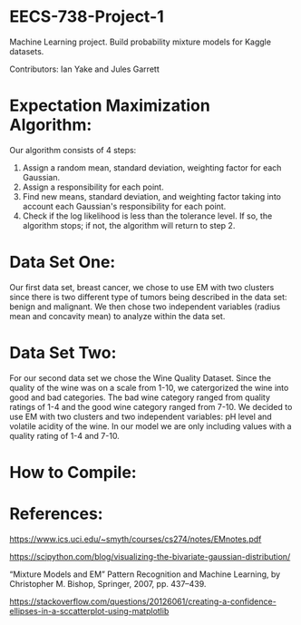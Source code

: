 # EECS-738-Project-1
Machine Learning project. Build probability mixture models for Kaggle datasets.

Contributors: Ian Yake and Jules Garrett

# Expectation Maximization Algorithm:

Our algorithm consists of 4 steps: 
  1) Assign a random mean, standard deviation, weighting factor for each Gaussian. 
  2) Assign a responsibility for each point. 
  3) Find new means, standard deviation, and weighting factor taking into account each Gaussian's responsibility for each point.
  4) Check if the log likelihood is less than the tolerance level. If so, the algorithm stops; if not, the algorithm will return to step 2. 

# Data Set One:

Our first data set, breast cancer, we chose to use EM with two clusters since there is two different type of tumors being described in the data set: benign and malignant. We then chose two independent variables (radius mean and concavity mean) to analyze within the data set. 

# Data Set Two:

For our second data set we chose the Wine Quality Dataset. Since the quality of the wine was on a scale from 1-10, we catergorized the wine into good and bad categories. The bad wine category ranged from quality ratings of 1-4 and the good wine category ranged from 7-10. We decided to use EM with two clusters and two independent variables: pH level and volatile acidity of the wine. In our model we are only including values with a quality rating of 1-4 and 7-10. 

# How to Compile: 


# References: 

https://www.ics.uci.edu/~smyth/courses/cs274/notes/EMnotes.pdf

https://scipython.com/blog/visualizing-the-bivariate-gaussian-distribution/

“Mixture Models and EM” Pattern Recognition and Machine Learning, by Christopher M. Bishop, Springer, 2007, pp. 437–439.

https://stackoverflow.com/questions/20126061/creating-a-confidence-ellipses-in-a-sccatterplot-using-matplotlib
